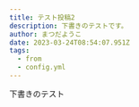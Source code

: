 ```yaml
---
title: テスト投稿2
description: 下書きのテストです。
author: まつだようこ
date: 2023-03-24T08:54:07.951Z
tags:
  - from
  - config.yml
---
```

下書きのテスト